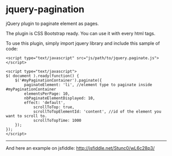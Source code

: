 # jquery-pagination
jQuery plugin to paginate element as pages.

The plugin is CSS Bootstrap ready.
You can use it with every html tags.

To use this plugin, simply import jquery library and include this sample of code:

    <script type="text/javascript" src="js/path/to/jquery.paginate.js"></script>

    <script type="text/javascript">
    $( document ).ready(function() {
    	$('#myPaginationContainer').paginate({
    	    paginateElement: 'li', //element type to paginate inside #myPaginationContainer
    	    elementsPerPage: 10,
    	    nbPaginateElementDisplayed: 10,
    	    effect: 'default',
    			scrollToTop: true,
    			scrollToTopElementId: 'content', //id of the element you want to scroll to.
    			scrollToTopTime: 1000
    	});
    });
    </script>


-----

And here an example on jsfiddle:
http://jsfiddle.net/Stunc0/wL6c28p3/
